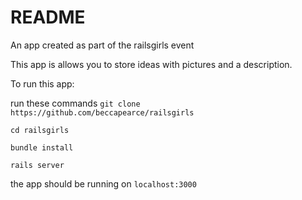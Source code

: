 # README

An app created as part of the railsgirls event

This app is allows you to store ideas with pictures and a description.

To run this app:

run these commands
```git clone https://github.com/beccapearce/railsgirls```

```cd railsgirls```

```bundle install```

```rails server```

the app should be running on ```localhost:3000```
